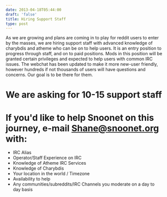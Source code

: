 ```yaml
--- 
date: 2013-04-18T05:44:00
draft: 'false'
title: Hiring Support Staff
type: post
---
```


 As we are growing and plans are coming in to play for reddit users to enter by the masses, we are hiring support staff with advanced knowledge of charybdis and atheme who can be on to help users. It is an entry position to progress through staff, and on to paid positions. Mods in this position will be granted certain privileges and expected to help users with common IRC issues. The webchat has been updated to make it more new-user friendly, however hundreds if not thousands of users will have questions and concerns. Our goal is to be there for them.

# We are asking for 10-15 support staff

# If you'd like to help Snoonet on this journey, e-mail Shane@snoonet.org with:

- IRC Alias
- Operator/Staff Experience on IRC
- Knowledge of Atheme IRC Services
- Knowledge of Charybdis
- Your location in the world / Timezone
- Availability to help
- Any communities/subreddits/IRC Channels you moderate on a day to day basis